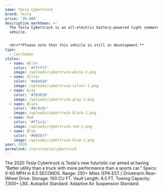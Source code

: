 ```yaml
---
name: Tesla Cybertruck
brand: Tesla
price: '39,900'
description_markdown: >-
  The Tesla Cybertruck is an all-electric battery-powered light commercial
  vehicle.


  <br>**Please note that this vehicle is still in development.**
type:
  - Car/Sedan
styles:
  - name: White
    color: '#ffffff'
    image: /uploads/cybertruck-white-1.png
  - name: Silver
    color: '#a0a0a0'
    image: /uploads/cybertruck-silver-1.png
  - name: Gray
    color: '#303030'
    image: /uploads/cybertruck-gray-1.png
  - name: Black
    color: '#0c0c0c'
    image: /uploads/cybertruck-black-1.png
  - name: Red
    color: '#ff1c1c'
    image: /uploads/cybertruck-red-1.png
  - name: Blue
    color: '#0026ff'
    image: /uploads/cybertruck-blue-1.png
year: 2020
permalink: /cars/tesla/cybertruck
---
```


The 2020 Tesla Cybertruck is Tesla's new futuristic car aimed at having "Better utility than a truck with more performance than a sports car."
Specs: 
0-60 MPH in 6.5 SECONDS.
Range: 250+ Miles (EPA EST.)
Drivetrarin Rear-Wheel Drive.
Storage: 100 CU FT.
Vault Length: 6.5 FT.
Towing Capacity: 7,500+ LBS.
Autopilot Standard.
Adaptive Air Suspension Standard.



